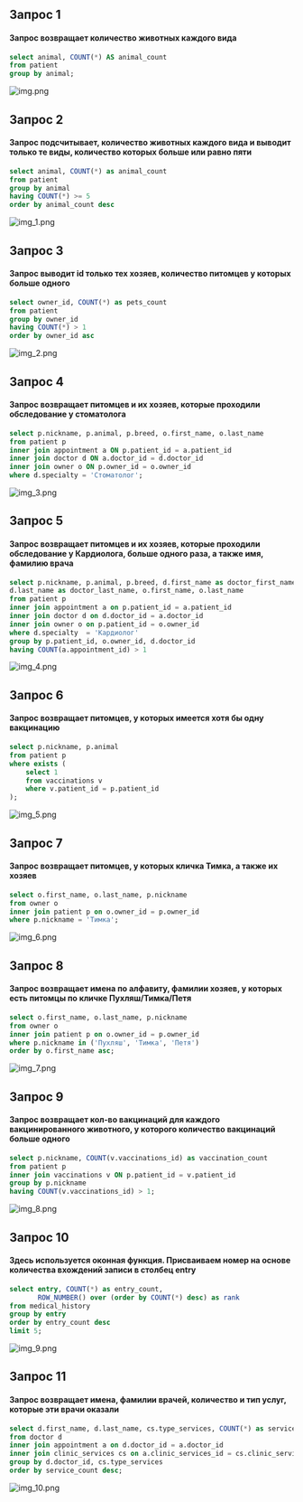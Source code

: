 ## Запрос 1
#### Запрос возвращает количество животных каждого вида
```sql
select animal, COUNT(*) AS animal_count
from patient
group by animal;
```
![img.png](img_req/img.png)

## Запрос 2
#### Запрос подсчитывает, количество животных каждого вида и выводит только те виды, количество которых больше или равно пяти
```sql
select animal, COUNT(*) as animal_count
from patient
group by animal
having COUNT(*) >= 5
order by animal_count desc
```
![img_1.png](img_req/img_1.png)

## Запрос 3
#### Запрос выводит id только тех хозяев, количество питомцев у которых больше одного
```sql
select owner_id, COUNT(*) as pets_count
from patient
group by owner_id 
having COUNT(*) > 1
order by owner_id asc
```
![img_2.png](img_req/img_2.png)

## Запрос 4
#### Запрос возвращает питомцев и их хозяев, которые проходили обследование у стоматолога
```sql
select p.nickname, p.animal, p.breed, o.first_name, o.last_name
from patient p
inner join appointment a ON p.patient_id = a.patient_id
inner join doctor d ON a.doctor_id = d.doctor_id
inner join owner o ON p.owner_id = o.owner_id
where d.specialty = 'Стоматолог';
```
![img_3.png](img_req/img_3.png)

## Запрос 5
#### Запрос возвращает питомцев и их хозяев, которые проходили обследование у Кардиолога, больше одного раза, а также имя, фамилию врача
```sql
select p.nickname, p.animal, p.breed, d.first_name as doctor_first_name,
d.last_name as doctor_last_name, o.first_name, o.last_name
from patient p
inner join appointment a on p.patient_id = a.patient_id
inner join doctor d on d.doctor_id = a.doctor_id
inner join owner o on p.patient_id = o.owner_id 
where d.specialty  = 'Кардиолог'
group by p.patient_id, o.owner_id, d.doctor_id
having COUNT(a.appointment_id) > 1
```
![img_4.png](img_req/img_4.png)

## Запрос 6
#### Запрос возвращает питомцев, у которых имеется хотя бы одну вакцинацию
```sql
select p.nickname, p.animal
from patient p
where exists (
    select 1
    from vaccinations v
    where v.patient_id = p.patient_id
);
```
![img_5.png](img_req/img_5.png)

## Запрос 7
#### Запрос возвращает питомцев, у которых кличка Тимка, а также их хозяев
```sql
select o.first_name, o.last_name, p.nickname
from owner o
inner join patient p on o.owner_id = p.owner_id
where p.nickname = 'Тимка';
```
![img_6.png](img_req/img_6.png)

## Запрос 8
#### Запрос возвращает имена по алфавиту, фамилии хозяев, у которых есть питомцы по кличке Пухляш/Тимка/Петя
```sql
select o.first_name, o.last_name, p.nickname
from owner o
inner join patient p on o.owner_id = p.owner_id
where p.nickname in ('Пухляш', 'Тимка', 'Петя')
order by o.first_name asc;
```
![img_7.png](img_req/img_7.png)

## Запрос 9
#### Запрос возвращает кол-во вакцинаций для каждого вакцинированного животного, у которого количество вакцинаций больше одного
```sql
select p.nickname, COUNT(v.vaccinations_id) as vaccination_count
from patient p
inner join vaccinations v ON p.patient_id = v.patient_id
group by p.nickname
having COUNT(v.vaccinations_id) > 1;
```
![img_8.png](img_req/img_8.png)

## Запрос 10
#### Здесь используется оконная функция. Присваиваем номер на основе количества вхождений записи в столбец entry
```sql
select entry, COUNT(*) as entry_count,
       ROW_NUMBER() over (order by COUNT(*) desc) as rank
from medical_history
group by entry
order by entry_count desc
limit 5;
```
![img_9.png](img_req/img_9.png)

## Запрос 11
#### Запрос возвращает имена, фамилии врачей, количество и тип услуг, которые эти врачи оказали
```sql
select d.first_name, d.last_name, cs.type_services, COUNT(*) as service_count
from doctor d
inner join appointment a on d.doctor_id = a.doctor_id
inner join clinic_services cs on a.clinic_services_id = cs.clinic_services_id
group by d.doctor_id, cs.type_services
order by service_count desc;
```
![img_10.png](img_req/img_10.png)